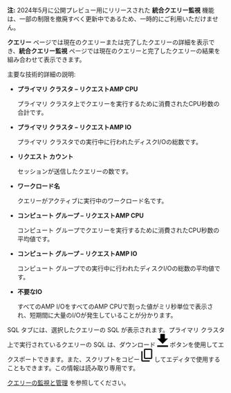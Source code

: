 **注:** 2024年5月に公開プレビュー用にリリースされた **統合クエリー監視** 機能は、一部の制限を撤廃すべく更新中であるため、一時的にご利用いただけません。

**クエリー** ページでは現在のクエリーまたは完了したクエリーの詳細を表示でき、**統合クエリー監視** ページでは現在のクエリーと完了したクエリーの結果を組み合わせて表示できます。

主要な技術的詳細の説明:

-   **プライマリ クラスタ – リクエストAMP CPU**

    プライマリ クラスタ上でクエリーを実行するために消費されたCPU秒数の合計です。


-   **プライマリ クラスタ – リクエストAMP IO**

    プライマリ クラスタでの実行中に行われたディスクI/Oの総数です。


-   **リクエスト カウント**

    セッションが送信したクエリーの数です。


-   **ワークロード名**

    クエリーがアクティブに実行中のワークロード名です。


-   **コンピュート グループ – リクエストAMP CPU**

    コンピュート グループでクエリーを実行するために消費されたCPU秒数の平均値です。


-   **コンピュート グループ – リクエストAMP IO**

    コンピュート グループでの実行中に行われたディスクI/Oの総数の平均値です。


-   **不要なIO**

    すべてのAMP I/OをすべてのAMP CPUで割った値がミリ秒単位で表示され、短期間に大量のI/Oが発生していることが分かります。


SQL タブには、選択したクエリーの SQL が表示されます。プライマリ クラスタ上で実行されているクエリーの SQL は、ダウンロード ![ダウンロード アイコン](Images/qie1590719586762.svg) ボタンを使用してエクスポートできます。また、スクリプトをコピー ![コピー アイコン](Images/age1724955764928.svg) してエディタで使用することもできます。この情報は読み取り専用です。

[クエリーの監視と管理](https://docs.teradata.com/access/sources/dita/topic?dita:topicPath=jno1704723425644.dita&utm_source=console&utm_medium=iph) を参照してください。


